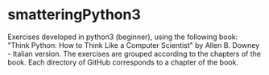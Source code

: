 # smatteringPython3
Exercises developed in python3 (beginner), using the following book: "Think Python: How to Think Like a Computer Scientist" by Allen B. Downey - Italian version. The exercises are grouped according to the chapters of the book. Each directory of GitHub corresponds to a chapter of the book. 
